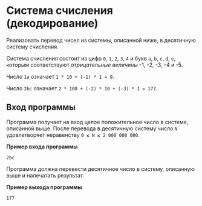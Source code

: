 ﻿# Система счисления (декодирование)

Реализовать перевод чисел из системы, описанной ниже, в десятичную систему счисления.

Система счисления состоит из цифр `0`, `1`, `2`, `3`, `4` и букв `a`, `b`, `c`, `d`, `e`, которым соответствуют *отрицательные величины* -1, -2, -3, -4 и -5.

Число `1a` означает `1 * 10 + (-1) * 1 = 9`.

Число `2bc` означает `2 * 100 + (-2) * 10 + (-3) * 1 = 177`.

## Вход программы

Программа получает на вход целое положительное число в системе, описанной выше.
После перевода в десятичную систему число `N` удовлетворяет неравенству `0 ≤ N ≤ 2 000 000 000`.

**Пример входа программы**

```text
2bc
```

Программа должна перевести десятичное число в систему, описанную выше и напечатать результат.

**Пример выхода программы**

```text
177
```
